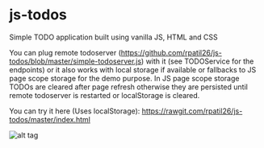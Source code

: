 # js-todos
Simple TODO application built using vanilla JS, HTML and CSS

You can plug remote todoserver (https://github.com/rpatil26/js-todos/blob/master/simple-todoserver.js) with it (see TODOService for the endpoints) or it also works with local storage if available or fallbacks to JS page scope storage for the demo purpose. In  JS page scope storage TODOs are cleared after page refresh otherwise they are persisted until remote todoserver is restarted or localStorage is cleared. 

You can try it here (Uses localStorage): https://rawgit.com/rpatil26/js-todos/master/index.html

![alt tag](https://raw.githubusercontent.com/rpatil26/js-todos/master/screenshot.png)
